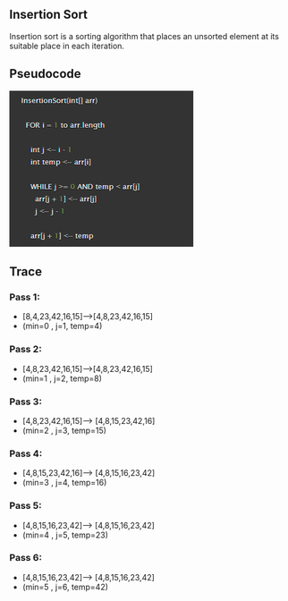 ## Insertion Sort

Insertion sort is a sorting algorithm that places an unsorted element at its suitable place in each iteration.

## Pseudocode
![pic](Pseudocode.PNG)

## Trace

### Pass 1:

- [8,4,23,42,16,15]-->[4,8,23,42,16,15]
- (min=0 , j=1, temp=4)

### Pass 2:
- [4,8,23,42,16,15]-->[4,8,23,42,16,15]
- (min=1 , j=2, temp=8)

### Pass 3:
- [4,8,23,42,16,15]--> [4,8,15,23,42,16]
- (min=2 , j=3, temp=15)

### Pass 4:
- [4,8,15,23,42,16]--> [4,8,15,16,23,42]
- (min=3 , j=4, temp=16)

### Pass 5:
- [4,8,15,16,23,42]--> [4,8,15,16,23,42]
- (min=4 , j=5, temp=23)

### Pass 6:
- [4,8,15,16,23,42]--> [4,8,15,16,23,42]
- (min=5 , j=6, temp=42)
